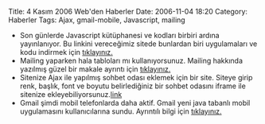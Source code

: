 Title: 4 Kasım 2006 Web&#039;den Haberler
Date: 2006-11-04 18:20
Category: Haberler
Tags: Ajax, gmail-mobile, Javascript, mailing

-   Son günlerde Javascript kütüphanesi ve kodları birbiri ardına
    yayınlanıyor. Bu linkini vereceğimiz sitede bunlardan biri
    uygulamaları ve kodu indirmek için [tıklayınız.][]
-   Mailing yaparken hala tabloları mı kullanıyorsunuz. Mailing hakkında
    yazılmış güzel bir makale ayrıntı için [tıklayınız.][1]
-   Sitenize Ajax ile yapılmış sohbet odası eklemek için bir site.
    Siteye girip renk, başlık, font ve boyutu belirlediğiniz bir sohbet
    odasını iframe ile sitenize ekleyebiliyorsunuz.[link][]
-   Gmail şimdi mobil telefonlarda daha aktif. Gmail yeni java tabanlı
    mobil uygulamasını kullanıcılarına sundu. Ayrıntılı bilgi için
    [tıklayınız.][2]

</p>

  [tıklayınız.]: http://berniecode.com/writing/animator.html
  [1]: http://www.thinkvitamin.com/features/design/html-emails
  [link]: http://www.chatcreator.com/chatbox/
  [2]: http://www.google.com/mobile/index.html
